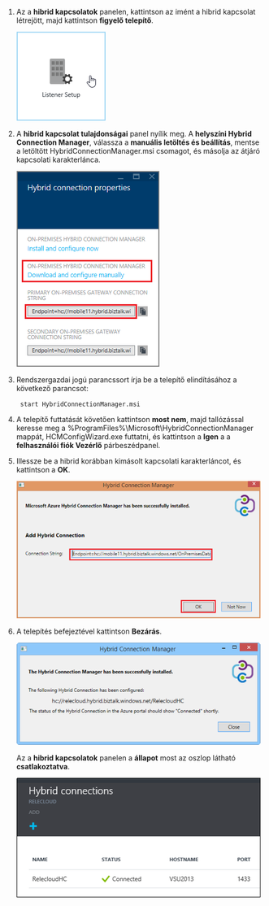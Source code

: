 
1. Az a **hibrid kapcsolatok** panelen, kattintson az imént a hibrid kapcsolat létrejött, majd kattintson **figyelő telepítő**.
   
    ![Kattintson a figyelő beállítás](./media/app-service-hybrid-connections-manager-install/D04ClickListenerSetup.png)
2. A **hibrid kapcsolat tulajdonságai** panel nyílik meg. A **helyszíni Hybrid Connection Manager**, válassza a **manuális letöltés és beállítás**, mentse a letöltött HybridConnectionManager.msi csomagot, és másolja az átjáró kapcsolati karakterlánca.
   
    ![Kattintson ide](./media/app-service-hybrid-connections-manager-install/D05ClickToInstallHCM.png)
3. Rendszergazdai jogú parancssort írja be a telepítő elindításához a következő parancsot:
   
        start HybridConnectionManager.msi
4. A telepítő futtatását követően kattintson **most nem**, majd tallózással keresse meg a %ProgramFiles%\Microsoft\HybridConnectionManager mappát, HCMConfigWizard.exe futtatni, és kattintson a **Igen** a a **felhasználói fiók Vezérlő** párbeszédpanel.
5. Illessze be a hibrid korábban kimásolt kapcsolati karakterláncot, és kattintson a **OK**. 
   
    ![Telepítése](./media/app-service-hybrid-connections-manager-install/D08aHCMInstallManual.png)
6. A telepítés befejeztével kattintson **Bezárás**.
   
    ![Kattintson a Bezárás gombra](./media/app-service-hybrid-connections-manager-install/D09HCMInstallComplete.png)
   
    Az a **hibrid kapcsolatok** panelen a **állapot** most az oszlop látható **csatlakoztatva**. 
   
    ![Csatlakoztatott állapot](./media/app-service-hybrid-connections-manager-install/D10HCStatusConnected.png)

